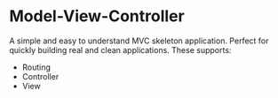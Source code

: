 # Model-View-Controller

A simple and easy to understand MVC skeleton application. Perfect for quickly building real and clean applications. These supports:

- Routing
- Controller
- View
